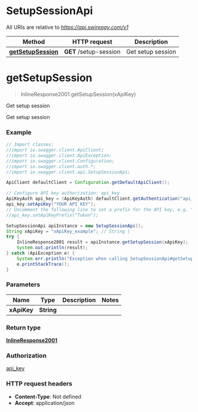 # SetupSessionApi

All URIs are relative to *https://api.swirepay.com/v1*

Method | HTTP request | Description
------------- | ------------- | -------------
[**getSetupSession**](SetupSessionApi.md#getSetupSession) | **GET** /setup-session | Get setup session

<a name="getSetupSession"></a>
# **getSetupSession**
> InlineResponse2001 getSetupSession(xApiKey)

Get setup session

Get setup session

### Example
```java
// Import classes:
//import io.swagger.client.ApiClient;
//import io.swagger.client.ApiException;
//import io.swagger.client.Configuration;
//import io.swagger.client.auth.*;
//import io.swagger.client.api.SetupSessionApi;

ApiClient defaultClient = Configuration.getDefaultApiClient();

// Configure API key authorization: api_key
ApiKeyAuth api_key = (ApiKeyAuth) defaultClient.getAuthentication("api_key");
api_key.setApiKey("YOUR API KEY");
// Uncomment the following line to set a prefix for the API key, e.g. "Token" (defaults to null)
//api_key.setApiKeyPrefix("Token");

SetupSessionApi apiInstance = new SetupSessionApi();
String xApiKey = "xApiKey_example"; // String | 
try {
    InlineResponse2001 result = apiInstance.getSetupSession(xApiKey);
    System.out.println(result);
} catch (ApiException e) {
    System.err.println("Exception when calling SetupSessionApi#getSetupSession");
    e.printStackTrace();
}
```

### Parameters

Name | Type | Description  | Notes
------------- | ------------- | ------------- | -------------
 **xApiKey** | **String**|  |

### Return type

[**InlineResponse2001**](InlineResponse2001.md)

### Authorization

[api_key](../README.md#api_key)

### HTTP request headers

 - **Content-Type**: Not defined
 - **Accept**: application/json

